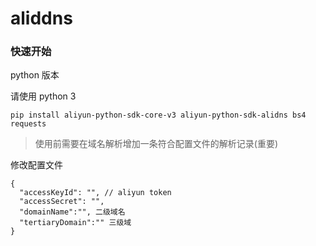 # aliddns

### 快速开始

python 版本

请使用 python 3

```
pip install aliyun-python-sdk-core-v3 aliyun-python-sdk-alidns bs4 requests
```

> 使用前需要在域名解析增加一条符合配置文件的解析记录(重要)

修改配置文件

```
{
  "accessKeyId": "", // aliyun token
  "accessSecret": "",
  "domainName":"", 二级域名
  "tertiaryDomain":"" 三级域
}
```